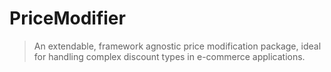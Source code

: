 PriceModifier
===============

> An extendable, framework agnostic price modification package, ideal for handling complex discount types in e-commerce applications.

